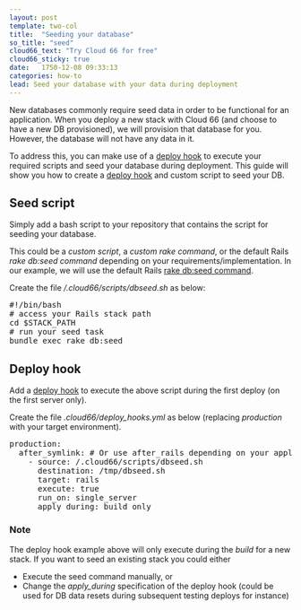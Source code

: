 ```yaml
---
layout: post
template: two-col
title:  "Seeding your database"
so_title: "seed"
cloud66_text: "Try Cloud 66 for free"
cloud66_sticky: true
date:   1750-12-08 09:33:13
categories: how-to
lead: Seed your database with your data during deployment
---
```

New databases commonly require seed data in order to be functional for an application.
When you deploy a new stack with Cloud 66 (and choose to have a new DB provisioned), we will provision that database for you. However, the database will not have any data in it.

To address this, you can make use of a [deploy hook](/stack-features/deploy-hooks.html) to execute your required scripts and seed your database during deployment. This guide will show you how to create a [deploy hook](/stack-features/deploy-hooks.html) and custom script to seed your DB.

## Seed script

Simply add a bash script to your repository that contains the script for seeding your database.

This could be a *custom script*, a *custom rake command*, or the default Rails *rake db:seed command* depending on your requirements/implementation. 
In our example, we will use the default Rails [rake db:seed command](http://edgeguides.rubyonrails.org/migrations.html#migrations-and-seed-data). 

Create the file */.cloud66/scripts/dbseed.sh* as below:
<pre class="terminal">
&#35;!/bin/bash
&#35; access your Rails stack path
cd $STACK&#95;PATH
&#35; run your seed task
bundle exec rake db:seed
</pre>

## Deploy hook

Add a [deploy hook](/stack-features/deploy-hooks.html) to execute the above script during the first deploy (on the first server only). 

Create the file *.cloud66/deploy&#95;hooks.yml* as below (replacing *production* with your target environment).
<pre class="terminal">
production:
  after&#95;symlink: # Or use after_rails depending on your application
    - source: /.cloud66/scripts/dbseed.sh
      destination: /tmp/dbseed.sh
      target: rails
      execute: true
      run&#95;on: single&#95;server
      apply&#95;during: build&#95;only      
</pre>

<div class="notice">
    <h3>Note</h3>
    <p>The deploy hook example above will only execute during the <i>build</i> for a new stack. If you want to seed an existing stack you could either
    <ul>
    	<li>Execute the seed command manually, or</li>
    	<li>Change the <i>apply&#95;during</i> specification of the deploy hook (could be used for DB data resets during subsequent testing deploys for instance)</li>
    </ul>
</div>

